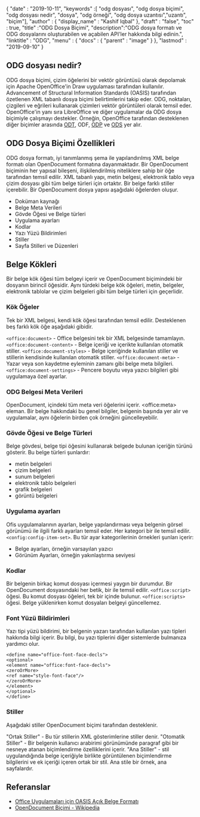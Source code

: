 {
  "date" : "2019-10-11",
  "keywords" :[ "odg dosyası", "odg dosya biçimi", "odg dosyası nedir", "dosya", "odg örneği", "odg dosya uzantısı","uzantı", "biçim"],
  "author" : {
    "display_name" : "Kashif Iqbal"
},
  "draft" : "false",
  "toc" : true,
  "title" :"ODG Dosya Biçimi",
  "description":"ODG dosya formatı ve ODG dosyalarını oluşturabilen ve açabilen API'ler hakkında bilgi edinin.",
  "linktitle" : "ODG",
  "menu" : {
    "docs" : {
      "parent" : "image"
}
},
  "lastmod" : "2019-09-10"
}

## ODG dosyası nedir?

ODG dosya biçimi, çizim öğelerini bir vektör görüntüsü olarak depolamak için Apache OpenOffice'in Draw uygulaması tarafından kullanılır. Advancement of Structural Information Standards (OASIS) tarafından özetlenen XML tabanlı dosya biçimi belirtimlerini takip eder. ODG, noktaları, çizgileri ve eğrileri kullanarak çizimleri vektör görüntüleri olarak temsil eder. OpenOffice'in yanı sıra LibreOffice ve diğer uygulamalar da ODG dosya biçimiyle çalışmayı destekler. Örneğin, OpenOffice tarafından desteklenen diğer biçimler arasında [ODT](/tr/word-processing/odt/), ODF, [ODP](/tr/presentation/odp/) ve [ODS](/tr/spreadsheet/ods/) yer alır.


## ODG Dosya Biçimi Özellikleri

ODG dosya formatı, iyi tanımlanmış şema ile yapılandırılmış XML belge formatı olan OpenDocument formatına dayanmaktadır.
Bir OpenDocument biçiminin her yapısal bileşeni, ilişkilendirilmiş niteliklere sahip bir öğe tarafından temsil edilir. XML tabanlı yapı, metin belgesi, elektronik tablo veya çizim dosyası gibi tüm belge türleri için ortaktır. Bir belge farklı stiller içerebilir. Bir OpenDocument dosya yapısı aşağıdaki öğelerden oluşur.
* Doküman kaynağı
* Belge Meta Verileri
* Gövde Öğesi ve Belge türleri
* Uygulama ayarları
* Kodlar
* Yazı Yüzü Bildirimleri
* Stiller
* Sayfa Stilleri ve Düzenleri

## Belge Kökleri ##

Bir belge kök öğesi tüm belgeyi içerir ve OpenDocument biçimindeki bir dosyanın birincil öğesidir. Aynı türdeki belge kök öğeleri, metin, belgeler, elektronik tablolar ve çizim belgeleri gibi tüm belge türleri için geçerlidir.

### Kök Öğeler ###
Tek bir XML belgesi, kendi kök öğesi tarafından temsil edilir. Desteklenen beş farklı kök öğe aşağıdaki gibidir.

`<office:document>` - Office belgesini tek bir XML belgesinde tamamlayın.
`<office:document-content>` - Belge içeriği ve içerikte kullanılan otomatik stiller.
`<office:document-styles>` - Belge içeriğinde kullanılan stiller ve stillerin kendisinde kullanılan otomatik stiller.
`<office:document-meta>` - Yazar veya son kaydetme eyleminin zamanı gibi belge meta bilgileri.
`<office:document-settings>` - Pencere boyutu veya yazıcı bilgileri gibi uygulamaya özel ayarlar.

### ODG Belgesi Meta Verileri ###
OpenDocument, içindeki tüm meta veri öğelerini içerir. \<office:meta> eleman. Bir belge hakkındaki bu genel bilgiler, belgenin başında yer alır ve uygulamalar, aynı öğelerin birden çok örneğini güncelleyebilir.

### Gövde Öğesi ve Belge Türleri ###
Belge gövdesi, belge tipi öğesini kullanarak belgede bulunan içeriğin türünü gösterir. Bu belge türleri şunlardır:
* metin belgeleri
* çizim belgeleri
* sunum belgeleri
* elektronik tablo belgeleri
* grafik belgeleri
* görüntü belgeleri

### Uygulama ayarları ###
Ofis uygulamalarının ayarları, belge yapılandırması veya belgenin görsel görünümü ile ilgili farklı ayarları temsil eder. Her kategori bir ile temsil edilir. `<config:config-item-set>`. Bu tür ayar kategorilerinin örnekleri şunları içerir:
* Belge ayarları, örneğin varsayılan yazıcı
* Görünüm Ayarları, örneğin yakınlaştırma seviyesi

### Kodlar ###
Bir belgenin birkaç komut dosyası içermesi yaygın bir durumdur. Bir OpenDocument dosyasındaki her betik, bir ile temsil edilir. `<office:script>` öğesi. Bu komut dosyası öğeleri, tek bir içinde bulunur. `<office:scripts>` öğesi. Belge yüklenirken komut dosyaları belgeyi güncellemez.
### Font Yüzü Bildirimleri ###

Yazı tipi yüzü bildirimi, bir belgenin yazarı tarafından kullanılan yazı tipleri hakkında bilgi içerir. Bu bilgi, bu yazı tiplerini diğer sistemlerde bulmanıza yardımcı olur.
```
<define name="office-font-face-decls">
<optional>
<element name="office:font-face-decls">
<zeroOrMore>
<ref name="style-font-face"/>
</zeroOrMore>
</element>
</optional>
</define>
```
### Stiller ###
Aşağıdaki stiller OpenDocument biçimi tarafından desteklenir.

"Ortak Stiller" - Bu tür stillerin XML gösterimlerine stiller denir.
"Otomatik Stiller" - Bir belgenin kullanıcı arabirimi görünümünde paragraf gibi bir nesneye atanan biçimlendirme özelliklerini içerir.
"Ana Stiller" - stil uygulandığında belge içeriğiyle birlikte görüntülenen biçimlendirme bilgilerini ve ek içeriği içeren ortak bir stil. Ana stile bir örnek, ana sayfalardır.

## Referanslar ##
* [Office Uygulamaları için OASIS Açık Belge Formatı](https://www.oasis-open.org/committees/tc_home.php?wg_abbrev=office)
* [OpenDocument Biçimi - Wikipedia](https://en.wikipedia.org/wiki/OpenDocument)

